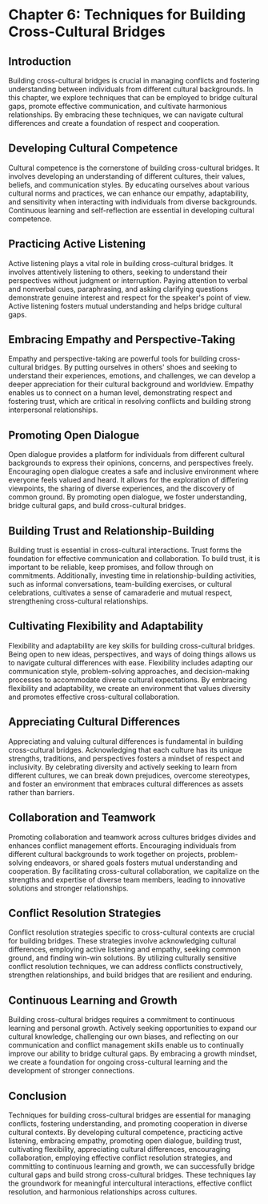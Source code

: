 Chapter 6: Techniques for Building Cross-Cultural Bridges
=========================================================

Introduction
------------

Building cross-cultural bridges is crucial in managing conflicts and fostering understanding between individuals from different cultural backgrounds. In this chapter, we explore techniques that can be employed to bridge cultural gaps, promote effective communication, and cultivate harmonious relationships. By embracing these techniques, we can navigate cultural differences and create a foundation of respect and cooperation.

Developing Cultural Competence
------------------------------

Cultural competence is the cornerstone of building cross-cultural bridges. It involves developing an understanding of different cultures, their values, beliefs, and communication styles. By educating ourselves about various cultural norms and practices, we can enhance our empathy, adaptability, and sensitivity when interacting with individuals from diverse backgrounds. Continuous learning and self-reflection are essential in developing cultural competence.

Practicing Active Listening
---------------------------

Active listening plays a vital role in building cross-cultural bridges. It involves attentively listening to others, seeking to understand their perspectives without judgment or interruption. Paying attention to verbal and nonverbal cues, paraphrasing, and asking clarifying questions demonstrate genuine interest and respect for the speaker's point of view. Active listening fosters mutual understanding and helps bridge cultural gaps.

Embracing Empathy and Perspective-Taking
----------------------------------------

Empathy and perspective-taking are powerful tools for building cross-cultural bridges. By putting ourselves in others' shoes and seeking to understand their experiences, emotions, and challenges, we can develop a deeper appreciation for their cultural background and worldview. Empathy enables us to connect on a human level, demonstrating respect and fostering trust, which are critical in resolving conflicts and building strong interpersonal relationships.

Promoting Open Dialogue
-----------------------

Open dialogue provides a platform for individuals from different cultural backgrounds to express their opinions, concerns, and perspectives freely. Encouraging open dialogue creates a safe and inclusive environment where everyone feels valued and heard. It allows for the exploration of differing viewpoints, the sharing of diverse experiences, and the discovery of common ground. By promoting open dialogue, we foster understanding, bridge cultural gaps, and build cross-cultural bridges.

Building Trust and Relationship-Building
----------------------------------------

Building trust is essential in cross-cultural interactions. Trust forms the foundation for effective communication and collaboration. To build trust, it is important to be reliable, keep promises, and follow through on commitments. Additionally, investing time in relationship-building activities, such as informal conversations, team-building exercises, or cultural celebrations, cultivates a sense of camaraderie and mutual respect, strengthening cross-cultural relationships.

Cultivating Flexibility and Adaptability
----------------------------------------

Flexibility and adaptability are key skills for building cross-cultural bridges. Being open to new ideas, perspectives, and ways of doing things allows us to navigate cultural differences with ease. Flexibility includes adapting our communication style, problem-solving approaches, and decision-making processes to accommodate diverse cultural expectations. By embracing flexibility and adaptability, we create an environment that values diversity and promotes effective cross-cultural collaboration.

Appreciating Cultural Differences
---------------------------------

Appreciating and valuing cultural differences is fundamental in building cross-cultural bridges. Acknowledging that each culture has its unique strengths, traditions, and perspectives fosters a mindset of respect and inclusivity. By celebrating diversity and actively seeking to learn from different cultures, we can break down prejudices, overcome stereotypes, and foster an environment that embraces cultural differences as assets rather than barriers.

Collaboration and Teamwork
--------------------------

Promoting collaboration and teamwork across cultures bridges divides and enhances conflict management efforts. Encouraging individuals from different cultural backgrounds to work together on projects, problem-solving endeavors, or shared goals fosters mutual understanding and cooperation. By facilitating cross-cultural collaboration, we capitalize on the strengths and expertise of diverse team members, leading to innovative solutions and stronger relationships.

Conflict Resolution Strategies
------------------------------

Conflict resolution strategies specific to cross-cultural contexts are crucial for building bridges. These strategies involve acknowledging cultural differences, employing active listening and empathy, seeking common ground, and finding win-win solutions. By utilizing culturally sensitive conflict resolution techniques, we can address conflicts constructively, strengthen relationships, and build bridges that are resilient and enduring.

Continuous Learning and Growth
------------------------------

Building cross-cultural bridges requires a commitment to continuous learning and personal growth. Actively seeking opportunities to expand our cultural knowledge, challenging our own biases, and reflecting on our communication and conflict management skills enable us to continually improve our ability to bridge cultural gaps. By embracing a growth mindset, we create a foundation for ongoing cross-cultural learning and the development of stronger connections.

Conclusion
----------

Techniques for building cross-cultural bridges are essential for managing conflicts, fostering understanding, and promoting cooperation in diverse cultural contexts. By developing cultural competence, practicing active listening, embracing empathy, promoting open dialogue, building trust, cultivating flexibility, appreciating cultural differences, encouraging collaboration, employing effective conflict resolution strategies, and committing to continuous learning and growth, we can successfully bridge cultural gaps and build strong cross-cultural bridges. These techniques lay the groundwork for meaningful intercultural interactions, effective conflict resolution, and harmonious relationships across cultures.
